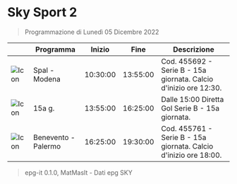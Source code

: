 # Sky Sport 2
> Programmazione di Lunedì 05 Dicembre 2022

||Programma|Inizio|Fine|Descrizione|
|---|---|---|---|---|
|![Icon](https://guidatv.sky.it/uuid/9ad48cfb-4dd3-4ce6-8d98-2e37f644b663/cover?md5ChecksumParam=5785d86862f122348787426598e5e007)|Spal - Modena|10:30:00|13:55:00|Cod. 455692 - Serie B - 15a giornata. Calcio d&#039;inizio ore 12:30.
|![Icon](https://guidatv.sky.it/uuid/887742b3-ad14-4010-aaa7-787b3579c833/cover?md5ChecksumParam=625b1596493b806d4294aea1fdc69571)|15a g.|13:55:00|16:25:00|Dalle 15:00 Diretta Gol Serie B - 15a giornata.
|![Icon](https://guidatv.sky.it/uuid/c627e150-5edb-4f8e-a465-9a57e6a2da8f/cover?md5ChecksumParam=72957708a25381b8ee194d84804d9622)|Benevento - Palermo|16:25:00|19:30:00|Cod. 455761 - Serie B - 15a giornata. Calcio d&#039;inizio ore 18:00.



 > epg-it 0.1.0, MatMasIt - Dati epg SKY